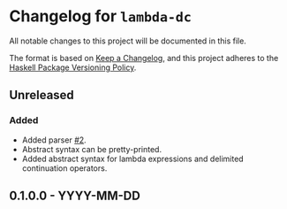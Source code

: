 # Changelog for `lambda-dc`

All notable changes to this project will be documented in this file.

The format is based on [Keep a Changelog](https://keepachangelog.com/en/1.0.0/),
and this project adheres to the
[Haskell Package Versioning Policy](https://pvp.haskell.org/).

## Unreleased

### Added

- Added parser [#2](https://github.com/i321takeji/lambda-dc/pull/2).
- Abstract syntax can be pretty-printed.
- Added abstract syntax for lambda expressions and delimited continuation operators.

## 0.1.0.0 - YYYY-MM-DD
